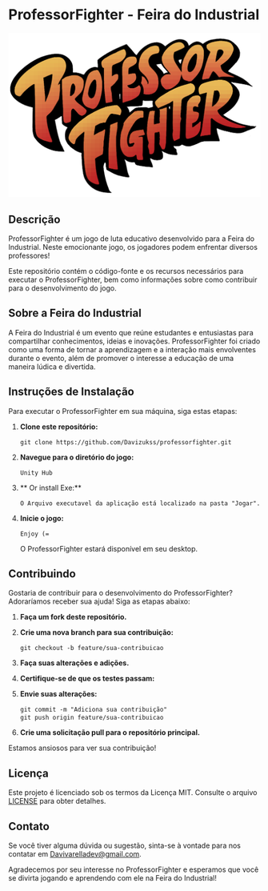 # ProfessorFighter - Feira do Industrial

![](logo.png)

## Descrição

ProfessorFighter é um jogo de luta educativo desenvolvido para a Feira do Industrial. Neste emocionante jogo, os jogadores podem enfrentar diversos professores!

Este repositório contém o código-fonte e os recursos necessários para executar o ProfessorFighter, bem como informações sobre como contribuir para o desenvolvimento do jogo.

## Sobre a Feira do Industrial

A Feira do Industrial é um evento que reúne estudantes e entusiastas para compartilhar conhecimentos, ideias e inovações. ProfessorFighter foi criado como uma forma de tornar a aprendizagem e a interação mais envolventes durante o evento, além de promover o interesse a educação de uma maneira lúdica e divertida.

## Instruções de Instalação

Para executar o ProfessorFighter em sua máquina, siga estas etapas:

1. **Clone este repositório:**

   ```
   git clone https://github.com/Davizukss/professorfighter.git
   ```

2. **Navegue para o diretório do jogo:**

   ```
   Unity Hub
   ```

3. ** Or install Exe:**

   ```
   O Arquivo executavel da aplicação está localizado na pasta "Jogar".
   ```

4. **Inicie o jogo:**

   ```
   Enjoy (=
   ```

   O ProfessorFighter estará disponível em seu desktop.

## Contribuindo

Gostaria de contribuir para o desenvolvimento do ProfessorFighter? Adoraríamos receber sua ajuda! Siga as etapas abaixo:

1. **Faça um fork deste repositório.**

2. **Crie uma nova branch para sua contribuição:**

   ```
   git checkout -b feature/sua-contribuicao
   ```

3. **Faça suas alterações e adições.**

4. **Certifique-se de que os testes passam:**

5. **Envie suas alterações:**

   ```
   git commit -m "Adiciona sua contribuição"
   git push origin feature/sua-contribuicao
   ```

6. **Crie uma solicitação pull para o repositório principal.**

Estamos ansiosos para ver sua contribuição!

## Licença

Este projeto é licenciado sob os termos da Licença MIT. Consulte o arquivo [LICENSE](LICENSE) para obter detalhes.

## Contato

Se você tiver alguma dúvida ou sugestão, sinta-se à vontade para nos contatar em [Davivarelladev@gmail.com](mailto:seu-email@exemplo.com).

Agradecemos por seu interesse no ProfessorFighter e esperamos que você se divirta jogando e aprendendo com ele na Feira do Industrial!
